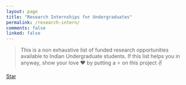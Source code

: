 ```yaml
---
layout: page
title: "Research Internships for Undergraduates"
permalink: /research-intern/
comments: false
linked: false
---
```

> This is a non exhaustive list of funded research opportunities available to Indian Undergraduate students. If this list helps you in anyway, show your love :heart: by putting a :star: on this project :v:

<div class="github-star">
    <!-- Place this tag where you want the button to render. -->
    <a class="github-button" href="https://github.com/reangdeba/reangdeba.github.io" data-icon="octicon-star" data-size="large" data-show-count="true" aria-label="Star reangdeba/reangdeba.github.io on GitHub">Star</a>
</div>